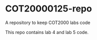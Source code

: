 # COT20000125-repo
A repository to keep COT2000 labs code

This repo contains lab 4 and lab 5 code.
